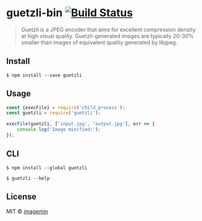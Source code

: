 # guetzli-bin [![Build Status](https://travis-ci.org/imagemin/guetzli-bin.svg?branch=master)](http://travis-ci.org/imagemin/guetzli-bin)

> Guetzli is a JPEG encoder that aims for excellent compression density at high visual quality. Guetzli-generated images are typically 20-30% smaller than images of equivalent quality generated by libjpeg.


## Install

```
$ npm install --save guetzli
```


## Usage

```js
const {execFile} = require('child_process');
const guetzli = require('guetzli');

execFile(guetzli, ['input.jpg', 'output.jpg'], err => {
	console.log('Image minified!');
});
```


## CLI

```
$ npm install --global guetzli
```

```
$ guetzli --help
```


## License

MIT © [imagemin](https://github.com/imagemin)
